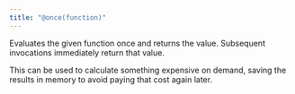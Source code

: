 ```yaml
---
title: "@once(function)"
---
```


Evaluates the given function once and returns the value. Subsequent invocations immediately return that value.

This can be used to calculate something expensive on demand, saving the results in memory to avoid paying that cost again later.

